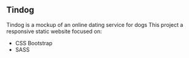 ## Tindog 
Tindog is a mockup of an online dating service for dogs
This project a responsive static website focused on:
- CSS Bootstrap
- SASS